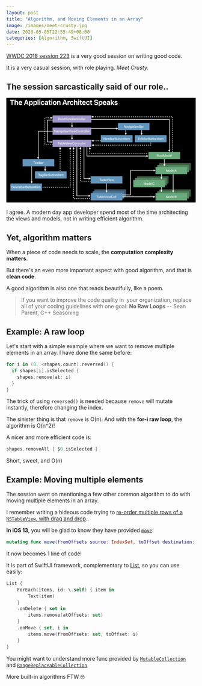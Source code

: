 ```yaml
---
layout: post
title: "Algorithm, and Moving Elements in an Array"
image: /images/meet-crusty.jpg
date: 2020-05-05T22:55:49+08:00
categories: [Algorithm, SwiftUI]
---
```


[WWDC 2018 session 223](https://developer.apple.com/videos/play/wwdc2018/223) is a very good session on writing good code.

It is a very casual session, with role playing. _Meet Crusty._

## The session sarcastically said of our role..

![Role of an app developer](/images/app-developer-builds-ui.jpg)

I agree. A modern day app developer spend most of the time architecting the views and models, not in writing efficient algorithm.

## Yet, algorithm matters

When a piece of code needs to scale, the **computation complexity matters**.

But there's an even more important aspect with good algorithm, and that is **clean code**.

A good algorithm is also one that reads beautifully, like a poem.

> If you want to improve the code quality in  your organization, replace all of your coding guidelines with one goal: **No Raw Loops** -- Sean Parent, C++ Seasoning

## Example: A raw loop

Let's start with a simple example where we want to remove multiple elements in an array. I have done the same before:

```swift
for i in (0..<shapes.count).reversed() {
  if shapes[i].isSelected {
    shapes.remove(at: i)
  }
}
```

The trick of using `reversed()` is needed because `remove` will mutate instantly, therefore changing the index.

The sinister thing is that `remove` is O(n). And with the **for-i raw loop**, the algorithm is O(n^2)!

A nicer and more efficient code is:

```swift
shapes.removeAll { $0.isSelected }
```

Short, sweet, and O(n)

## Example: Moving multiple elements

The session went on mentioning a few other common algorithm to do with moving multiple elements in an array.

I remember writing a hideous code trying to [re-order multiple rows of a `NSTableView`, with drag and drop](/2018/11/27/drag-and-drop-to-reorder-nstableview/)..

**In iOS 13**, you will be glad to know they have provided [`move`](https://developer.apple.com/documentation/swift/mutablecollection/3348325-move):

```swift
mutating func move(fromOffsets source: IndexSet, toOffset destination: Int)
```

It now becomes 1 line of code!

It is part of SwiftUI framework, complementary to [List](https://samwize.com/2020/04/02/everything-about-list-in-swiftui/), so you can use easily:

```swift
List {
    ForEach(items, id: \.self) { item in
        Text(item)
    }
    .onDelete { set in
        items.remove(atOffsets: set)
    }
    .onMove { set, i in
        items.move(fromOffsets: set, toOffset: i)
    }
}
```

You might want to understand more func provided by [`MutableCollection`](https://developer.apple.com/documentation/swift/mutablecollection) and [`RangeReplaceableCollection`](https://developer.apple.com/documentation/swift/rangereplaceablecollection)

More built-in algorithms FTW 🤓
